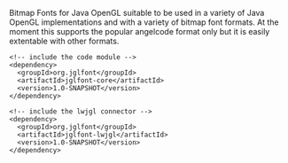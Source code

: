 Bitmap Fonts for Java OpenGL suitable to be used in a variety of Java OpenGL implementations and with a variety of bitmap font formats. At the moment this supports the popular angelcode format only but it is easily extentable with other formats.

    <!-- include the code module -->
    <dependency>
      <groupId>org.jglfont</groupId>
      <artifactId>jglfont-core</artifactId>
      <version>1.0-SNAPSHOT</version>
    </dependency>

    <!-- include the lwjgl connector -->
    <dependency>
      <groupId>org.jglfont</groupId>
      <artifactId>jglfont-lwjgl</artifactId>
      <version>1.0-SNAPSHOT</version>
    </dependency>
